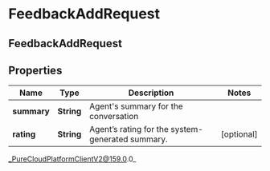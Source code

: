# FeedbackAddRequest

## FeedbackAddRequest

## Properties

|Name | Type | Description | Notes|
|------------ | ------------- | ------------- | -------------|
| **summary** | **String** | Agent&#39;s summary for the conversation | |
| **rating** | **String** | Agent’s rating for the system-generated summary. | [optional] |



_PureCloudPlatformClientV2@159.0.0_
